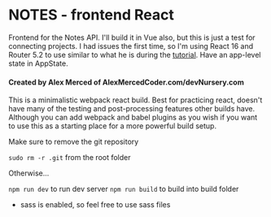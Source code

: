 # NOTES - frontend	React
Frontend for the Notes API. I'll build it in Vue also, but this is just a test for connecting projects. I had issues the first time, so I'm using React 16 and Router 5.2 to use similar to what he is during the [tutorial](https://www.youtube.com/watch?v=6l06kR6Z250&list=PLY6oTPmKnKbYNIC0Yq3Cc6mgHZrWiZcJU&index=5). Have an app-level state in AppState.

#### Created by Alex Merced of AlexMercedCoder.com/devNursery.com

This is a minimalistic webpack react build. Best for practicing react, doesn't have many of the testing and post-processing features other builds have. Although you can add webpack and babel plugins as you wish if you want to use this as a starting place for a more powerful build setup.

Make sure to remove the git repository

`sudo rm -r .git` from the root folder

Otherwise...

`npm run dev` to run dev server
`npm run build` to build into build folder

- sass is enabled, so feel free to use sass files

